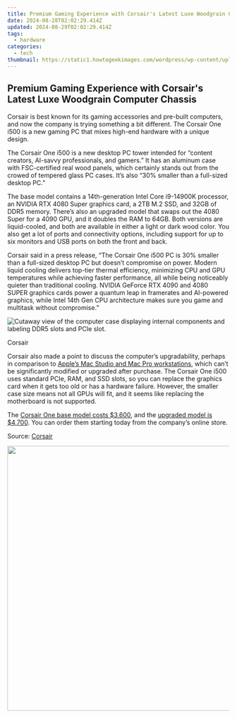 ```yaml
---
title: Premium Gaming Experience with Corsair's Latest Luxe Woodgrain Computer Chassis
date: 2024-08-28T02:02:29.414Z
updated: 2024-08-29T02:02:29.414Z
tags:
  - hardware
categories:
  - tech
thumbnail: https://static1.howtogeekimages.com/wordpress/wp-content/uploads/2024/05/corsair.jpg
---
```


## Premium Gaming Experience with Corsair's Latest Luxe Woodgrain Computer Chassis

Corsair is best known for its gaming accessories and pre-built computers, and now the company is trying something a bit different. The Corsair One i500 is a new gaming PC that mixes high-end hardware with a unique design.

 The Corsair One i500 is a new desktop PC tower intended for “content creators, AI-savvy professionals, and gamers.” It has an aluminum case with FSC-certified real wood panels, which certainly stands out from the crowed of tempered glass PC cases. It’s also “30% smaller than a full-sized desktop PC.”

 The base model contains a 14th-generation Intel Core i9-14900K processor, an NVIDIA RTX 4080 Super graphics card, a 2TB M.2 SSD, and 32GB of DDR5 memory. There’s also an upgraded model that swaps out the 4080 Super for a 4090 GPU, and it doubles the RAM to 64GB. Both versions are liquid-cooled, and both are available in either a light or dark wood color. You also get a lot of ports and connectivity options, including support for up to six monitors and USB ports on both the front and back.

 Corsair said in a press release, “The Corsair One i500 PC is 30% smaller than a full-sized desktop PC but doesn’t compromise on power. Modern liquid cooling delivers top-tier thermal efficiency, minimizing CPU and GPU temperatures while achieving faster performance, all while being noticeably quieter than traditional cooling. NVIDIA GeForce RTX 4090 and 4080 SUPER graphics cards power a quantum leap in framerates and AI-powered graphics, while Intel 14th Gen CPU architecture makes sure you game and multitask without compromise.”

![Cutaway view of the computer case displaying internal components and labeling DDR5 slots and PCIe slot.](https://static1.howtogeekimages.com/wordpress/wp-content/uploads/2024/05/corsair2.jpg) 

Corsair

 Corsair also made a point to discuss the computer’s upgradability, perhaps in comparison to [Apple’s Mac Studio and Mac Pro workstations](https://pokemon-go-android.techidaily.com/in-2024-all-you-need-to-know-about-mega-greninja-for-poco-m6-pro-4g-drfone-by-drfone-virtual-android/), which can’t be significantly modified or upgraded after purchase. The Corsair One i500 uses standard PCIe, RAM, and SSD slots, so you can replace the graphics card when it gets too old or has a hardware failure. However, the smaller case size means not all GPUs will fit, and it seems like replacing the motherboard is not supported.

 The [Corsair One base model costs $3,600](https://www.corsair.com/us/en/p/gaming-computers/cs-9020038-na/corsair-one-i500-pc-wood-dark-liquid-cooled-intel-core-i9-14900k-and-nvidia-rtx-4080-super-2tb-m-2-ssd-32gb-ddr5-win11-home-cs-9020038-na), and the [upgraded model is $4,700](https://www.corsair.com/us/en/p/gaming-computers/cs-9020036-na/corsair-one-i500-pc-wood-dark-liquid-cooled-intel-core-i9-14900k-and-nvidia-rtx-4090-2tb-m-2-ssd-64gb-ddr5-win11-pro-cs-9020036-na). You can order them starting today from the company’s online store.

 Source: [Corsair](https://www.businesswire.com/news/home/20240506359656/en/Compact-Without-Compromise-CORSAIR-Unveils-the-CORSAIR-ONE-i500-PC/)

<ins class="adsbygoogle"
     style="display:block"
     data-ad-format="autorelaxed"
     data-ad-client="ca-pub-7571918770474297"
     data-ad-slot="1223367746"></ins>



<ins class="adsbygoogle"
     style="display:block"
     data-ad-client="ca-pub-7571918770474297"
     data-ad-slot="8358498916"
     data-ad-format="auto"
     data-full-width-responsive="true"></ins>



<!-- affiliate ads begin -->
<a href="https://appsumo.8odi.net/c/5597632/2087389/7443" target="_top" id="2087389"><img src="//a.impactradius-go.com/display-ad/7443-2087389" border="0" alt="" width="1200" height="600"/></a><img height="0" width="0" src="https://appsumo.8odi.net/i/5597632/2087389/7443" style="position:absolute;visibility:hidden;" border="0" />
<!-- affiliate ads end -->